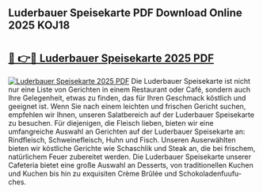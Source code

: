 ## Luderbauer Speisekarte PDF Download Online 2025 KOJ18

# <h2><a href="http://gc667o.nevu.top/?p=Luderbauer+Speisekarte">🔗 👉🔴 Luderbauer Speisekarte 2025 PDF</a></h2>

[![Luderbauer Speisekarte 2025 PDF](https://i.imgur.com/dBaPXMq.png)](http://gc667o.nevu.top/?p=Luderbauer+Speisekarte)
Die Luderbauer Speisekarte ist nicht nur eine Liste von Gerichten in einem Restaurant oder Café, sondern auch Ihre Gelegenheit, etwas zu finden, das für Ihren Geschmack köstlich und geeignet ist. Wenn Sie nach einem leichten und frischen Gericht suchen, empfehlen wir Ihnen, unseren Salatbereich auf der Luderbauer Speisekarte zu besuchen. Für diejenigen, die Fleisch lieben, bieten wir eine umfangreiche Auswahl an Gerichten auf der Luderbauer Speisekarte an: Rindfleisch, Schweinefleisch, Huhn und Fisch. Unseren Auserwählten bieten wir köstliche Gerichte wie Schaschlik und Steak an, die bei frischem, natürlichem Feuer zubereitet werden. Die Luderbauer Speisekarte unserer Cafeteria bietet eine große Auswahl an Desserts, von traditionellen Kuchen und Kuchen bis hin zu exquisiten Crème Brûlée und Schokoladenfuufu-ches.
